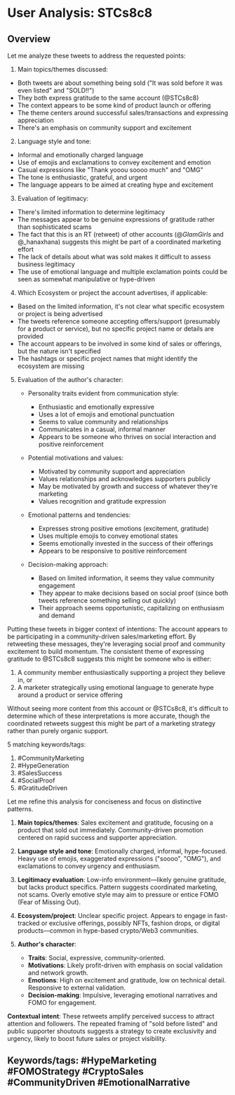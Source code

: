 # User Analysis: STCs8c8

## Overview

<think>
Let me analyze these tweets to address the requested points:

1. Main topics/themes discussed:
- Both tweets are about something being sold ("It was sold before it was even listed" and "SOLD‼️")
- They both express gratitude to the same account (@STCs8c8)
- The context appears to be some kind of product launch or offering
- The theme centers around successful sales/transactions and expressing appreciation
- There's an emphasis on community support and excitement

2. Language style and tone:
- Informal and emotionally charged language
- Use of emojis and exclamations to convey excitement and emotion
- Casual expressions like "Thank yooou soooo much" and "OMG"
- The tone is enthusiastic, grateful, and urgent
- The language appears to be aimed at creating hype and excitement

3. Evaluation of legitimacy:
- There's limited information to determine legitimacy
- The messages appear to be genuine expressions of gratitude rather than sophisticated scams
- The fact that this is an RT (retweet) of other accounts (@_GlamGirls_ and @_hanaxhana) suggests this might be part of a coordinated marketing effort
- The lack of details about what was sold makes it difficult to assess business legitimacy
- The use of emotional language and multiple exclamation points could be seen as somewhat manipulative or hype-driven

4. Which Ecosystem or project the account advertises, if applicable:
- Based on the limited information, it's not clear what specific ecosystem or project is being advertised
- The tweets reference someone accepting offers/support (presumably for a product or service), but no specific project name or details are provided
- The account appears to be involved in some kind of sales or offerings, but the nature isn't specified
- The hashtags or specific project names that might identify the ecosystem are missing

5. Evaluation of the author's character:
   - Personality traits evident from communication style:
     * Enthusiastic and emotionally expressive
     * Uses a lot of emojis and emotional punctuation
     * Seems to value community and relationships
     * Communicates in a casual, informal manner
     * Appears to be someone who thrives on social interaction and positive reinforcement

   - Potential motivations and values:
     * Motivated by community support and appreciation
     * Values relationships and acknowledges supporters publicly
     * May be motivated by growth and success of whatever they're marketing
     * Values recognition and gratitude expression

   - Emotional patterns and tendencies:
     * Expresses strong positive emotions (excitement, gratitude)
     * Uses multiple emojis to convey emotional states
     * Seems emotionally invested in the success of their offerings
     * Appears to be responsive to positive reinforcement

   - Decision-making approach:
     * Based on limited information, it seems they value community engagement
     * They appear to make decisions based on social proof (since both tweets reference something selling out quickly)
     * Their approach seems opportunistic, capitalizing on enthusiasm and demand

Putting these tweets in bigger context of intentions:
The account appears to be participating in a community-driven sales/marketing effort. By retweeting these messages, they're leveraging social proof and community excitement to build momentum. The consistent theme of expressing gratitude to @STCs8c8 suggests this might be someone who is either:
1. A community member enthusiastically supporting a project they believe in, or
2. A marketer strategically using emotional language to generate hype around a product or service offering

Without seeing more content from this account or @STCs8c8, it's difficult to determine which of these interpretations is more accurate, though the coordinated retweets suggest this might be part of a marketing strategy rather than purely organic support.

5 matching keywords/tags:
1. #CommunityMarketing
2. #HypeGeneration
3. #SalesSuccess
4. #SocialProof
5. #GratitudeDriven

Let me refine this analysis for conciseness and focus on distinctive patterns.
</think>

1. **Main topics/themes**: Sales excitement and gratitude, focusing on a product that sold out immediately. Community-driven promotion centered on rapid success and supporter appreciation.

2. **Language style and tone**: Emotionally charged, informal, hype-focused. Heavy use of emojis, exaggerated expressions ("soooo", "OMG"), and exclamations to convey urgency and enthusiasm.

3. **Legitimacy evaluation**: Low-info environment—likely genuine gratitude, but lacks product specifics. Pattern suggests coordinated marketing, not scams. Overly emotive style may aim to pressure or entice FOMO (Fear of Missing Out).

4. **Ecosystem/project**: Unclear specific project. Appears to engage in fast-tracked or exclusive offerings, possibly NFTs, fashion drops, or digital products—common in hype-based crypto/Web3 communities.

5. **Author's character**:
   - **Traits**: Social, expressive, community-oriented.
   - **Motivations**: Likely profit-driven with emphasis on social validation and network growth.
   - **Emotions**: High on excitement and gratitude, low on technical detail. Responsive to external validation.
   - **Decision-making**: Impulsive, leveraging emotional narratives and FOMO for engagement.

**Contextual intent**: These retweets amplify perceived success to attract attention and followers. The repeated framing of "sold before listed" and public supporter shoutouts suggests a strategy to create exclusivity and urgency, likely to boost future sales or project visibility.

**Keywords/tags**: #HypeMarketing #FOMOStrategy #CryptoSales #CommunityDriven #EmotionalNarrative
---
